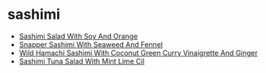 # sashimi

 * [Sashimi Salad With Soy And Orange](../../index/s/sashimi-salad-with-soy-and-orange-51221630.json)
 * [Snapper Sashimi With Seaweed And Fennel](../../index/s/snapper-sashimi-with-seaweed-and-fennel-56389896.json)
 * [Wild Hamachi Sashimi With Coconut Green Curry Vinaigrette And Ginger](../../index/w/wild-hamachi-sashimi-with-coconut-green-curry-vinaigrette-and-ginger-238383.json)
 * [Sashimi Tuna Salad With Mint Lime Cil](../../index/s/sashimi-tuna-salad-with-mint-lime-cil.json)
